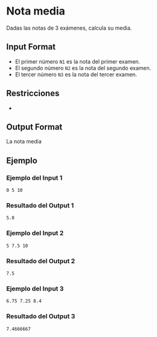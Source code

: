 # Nota media
Dadas las notas de 3 exámenes, calcula su media.
## Input Format
- El primer número `N1` es la nota del primer examen.
- El segundo número `N2` es la nota del segundo examen.
- El tercer número `N3` es la nota del tercer examen.
## Restricciones
-
## Output Format
La nota media
## Ejemplo
### Ejemplo del Input 1
```
0 5 10
```
### Resultado del Output 1
```
5.0
```
### Ejemplo del Input 2
```
5 7.5 10
```
### Resultado del Output 2
```
7.5
```
### Ejemplo del Input 3
```
6.75 7.25 8.4
```
### Resultado del Output 3
```
7.4666667
```
